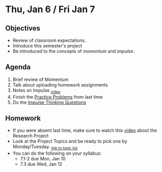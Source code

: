 Thu, Jan 6 / Fri Jan 7
=========    
  
Objectives  
------------  
- Review of classroom expectations.
- Introduce this semester's project
- Be introduced to the concepts of *momentum* and *impulse*. 
 
Agenda    
---------    

1. Brief review of Momentum
2. Talk about uploading homework assignments
3. Notes on Impulse <sub> [video](https://www.youtube.com/watch?v=9VINYb4o9B8&feature=youtu.be)</sub>
4. Finish the [Practice Problems](https://avon.schoology.com/page/5527381382) from last time
5. Do the [Impulse Thinking Questions](https://avon.schoology.com/page/5527381356)



Homework  
-------------    
- If you were absent last time, make sure to watch this [video][pvid] about the Research Project
- Look at the Project Topics and be ready to pick one by Monday/Tuesday.  <sub>[link to topic list][ptop]</sub>
- You can do the following on your syllabus: 
	- 7.1-2 due Mon, Jan 10
	- 7.3 due Wed, Jan 12

[pasmt]: https://avon.schoology.com/course/5138386920/materials/gp/5527196152
[ptop]: https://avon.schoology.com/course/5138386920/materials/gp/5527196115
[pvid]: https://avon.schoology.com/course/5138386920/materials/gp/5527196182

<!--stackedit_data:
eyJoaXN0b3J5IjpbMTE3MTAxOTE3NSwtOTM1NTI0MzA4LC0xOT
g3MzUzNjUsLTEzMDczMDc0MiwtMTYzMTI2NjQzLC0yMDc2NTg2
NzQzLDExODQ2NTUwNjksMTU3Nzk4OTgzNSwtOTIyOTU4Mjc4LD
E0OTc4ODM0ODAsODk5MjkxNzA3LC0xMTI4NTQ5ODA1LDM2Njkz
MzEyMywtMzE0MzY4MjEyLC03OTAyNjE3MDksMTQ0OTQ1MjE4Mi
wtMjUzNjcwNTkwLC05NTUxMTMxODYsNDg1OTAwMzQ1LC0zNTQ5
NjI2OTVdfQ==
-->